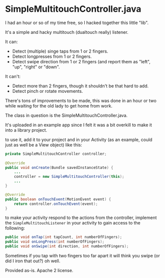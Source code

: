 SimpleMultitouchController.java
===================

I had an hour or so of my time free, so I hacked together this little "lib".

It's a simple and hacky multitouch (dualtouch really) listener.

It can:

- Detect (multiple) singe taps from 1 or 2 fingers.
- Detect longpresses from 1 or 2 fingers.
- Detect swipe direction from 1 or 2 fingers (and report them as "left", "up", "right" or "down".

It can't:

- Detect more than 2 fingers, though it shouldn't be that hard to add.
- Detect pinch or rotate movements.

There's tons of improvements to be made, this was done in an hour or two while waiting for the old lady to get home from work.

The class in question is the SimpleMultitouchController.java.

It's uploaded in an example app since I felt it was a bit overkill to make it into a library project.

to use it, add it to your project and in your Activity (as an example, could just as well be a View object) like this:

```java
private SimpleMultitouchController controller;
    
@Override
public void onCreate(Bundle savedInstanceState) {
    ...
    controller = new SimpleMultitouchController(this);
    ...
}

@Override
public boolean onTouchEvent(MotionEvent event) {
    return controller.onTouchEvent(event);
}
```

to make your activity respond to the actions from the controller, implement the `SimpleMultitouchListener` 
in your activity to gain access to the following:

```java
public void onTap(int tapCount, int numberOfFingers);
public void onLongPress(int numberOfFingers);
public void onSwipe(int direction, int numberOfFingers);
```

Sometimes if you tap with two fingers too far apart it will think you swipe (or did I iron that out?) oh well.

Provided as-is.
Apache 2 license.
